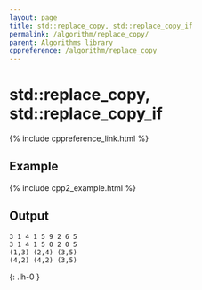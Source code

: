 ```yaml
---
layout: page
title: std::replace_copy, std::replace_copy_if
permalink: /algorithm/replace_copy/
parent: Algorithms library
cppreference: /algorithm/replace_copy
---
```

# std::replace_copy, std::replace_copy_if

{% include cppreference_link.html %}

## Example

{% include cpp2_example.html %}

## Output

```
3 1 4 1 5 9 2 6 5 
3 1 4 1 5 0 2 0 5 
(1,3) (2,4) (3,5) 
(4,2) (4,2) (3,5) 
```
{: .lh-0 }